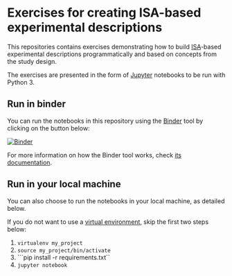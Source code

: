 # Exercises for creating ISA-based experimental descriptions

This repositories contains exercises demonstrating how to build [ISA](http://isa-tools.org)-based experimental descriptions programmatically and based on concepts from the study design.

The exercises are presented in the form of [Jupyter](http://jupyter.org/) notebooks to be run with Python 3.

## Run in binder

You can run the notebooks in this repository using the [Binder](https://mybinder.org/) tool by clicking on the button below:

[![Binder](https://mybinder.org/badge.svg)](https://mybinder.org/v2/gh/ISA-tools/dtp-isa-exercises/master?filepath=exercise.ipynb)

For more information on how the Binder tool works, check [its documentation](https://mybinder.readthedocs.io).

## Run in your local machine

You can also choose to run the notebooks in your local machine, as detailed below. 

If you do not want to use a [virtual environment](http://docs.python-guide.org/en/latest/dev/virtualenvs/), skip the first two steps below:

1. ```virtualenv my_project```
2. ```source my_project/bin/activate```
3. ```pip install -r requirements.txt``
4. ```jupyter notebook```
